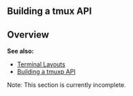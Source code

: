 Building a tmux API
-------------------

Overview
--------

**See also:**

- [Terminal Layouts](/tintin/advanced/terminal-layouts.md)
- [Building a tmuxp API](/tintin/advanced/terminal-layouts/tmuxp-api.md)

Note: This section is currently incomplete.
